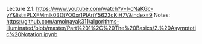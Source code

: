 Lecture 2.1: https://www.youtube.com/watch?v=l-cNaKGc-yY&list=PLXFMmlk03Dt7Q0xr1PIAriY5623cKiH7V&index=9
Notes: https://github.com/amolnayak311/algorithms-illuminated/blob/master/Part%201%2C%20The%20Basics/2.%20Asymptotic%20Notation.ipynb

